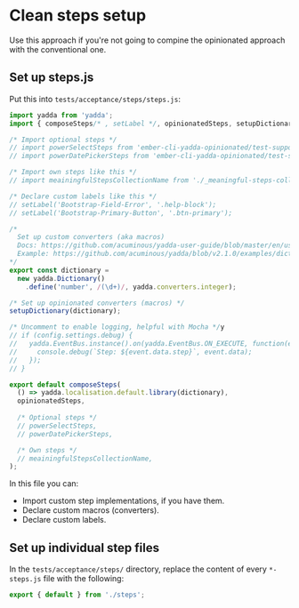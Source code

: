 # Clean steps setup

Use this approach if you're not going to compine the opinionated approach with the conventional one.



## Set up steps.js

Put this into `tests/acceptance/steps/steps.js`:

```js
import yadda from 'yadda';
import { composeSteps/* , setLabel */, opinionatedSteps, setupDictionary } from 'ember-cli-yadda-opinionated/test-support';

/* Import optional steps */
// import powerSelectSteps from 'ember-cli-yadda-opinionated/test-support/steps/power-select';
// import powerDatePickerSteps from 'ember-cli-yadda-opinionated/test-support/steps/power-date-picker';

/* Import own steps like this */
// import meainingfulStepsCollectionName from './_meaningful-steps-collection-name';

/* Declare custom labels like this */
// setLabel('Bootstrap-Field-Error', '.help-block');
// setLabel('Bootstrap-Primary-Button', '.btn-primary');

/*
  Set up custom converters (aka macros)
  Docs: https://github.com/acuminous/yadda-user-guide/blob/master/en/usage/dictionaries.md#converters
  Example: https://github.com/acuminous/yadda/blob/v2.1.0/examples/dictionary/dictionary-library.js#L13-L18
*/
export const dictionary =
  new yadda.Dictionary()
    .define('number', /(\d+)/, yadda.converters.integer);

/* Set up opinionated converters (macros) */
setupDictionary(dictionary);

/* Uncomment to enable logging, helpful with Mocha */y 
// if (config.settings.debug) {
//   yadda.EventBus.instance().on(yadda.EventBus.ON_EXECUTE, function(event: any) {
//     console.debug(`Step: ${event.data.step}`, event.data);
//   });
// }

export default composeSteps(
  () => yadda.localisation.default.library(dictionary),
  opinionatedSteps,
  
  /* Optional steps */
  // powerSelectSteps,
  // powerDatePickerSteps,

  /* Own steps */
  // meainingfulStepsCollectionName,
);
```

In this file you can:

* Import custom step implementations, if you have them.
* Declare custom macros (converters).
* Declare custom labels.



## Set up individual step files

In the `tests/acceptance/steps/` directory, replace the content of every `*-steps.js` file with the following:

```js
export { default } from './steps';
```
